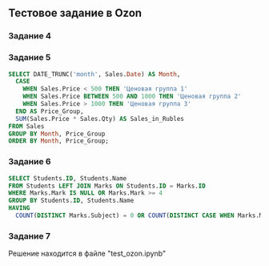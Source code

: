 ## Тестовое задание в Ozon
### Задание 4
### Задание 5
```sql
SELECT DATE_TRUNC('month', Sales.Date) AS Month,
  CASE
    WHEN Sales.Price < 500 THEN 'Ценовая группа 1'
    WHEN Sales.Price BETWEEN 500 AND 1000 THEN 'Ценовая группа 2'
    WHEN Sales.Price > 1000 THEN 'Ценовая группа 3'
  END AS Price_Group,
  SUM(Sales.Price * Sales.Qty) AS Sales_in_Rubles
FROM Sales
GROUP BY Month, Price_Group
ORDER BY Month, Price_Group;
```
### Задание 6
```sql
SELECT Students.ID, Students.Name
FROM Students LEFT JOIN Marks ON Students.ID = Marks.ID
WHERE Marks.Mark IS NULL OR Marks.Mark >= 4
GROUP BY Students.ID, Students.Name
HAVING 
  COUNT(DISTINCT Marks.Subject) = 0 OR COUNT(DISTINCT CASE WHEN Marks.Mark < 4 THEN Marks.Subject END) = 0;
```
### Задание 7
Решение находится в файле "test_ozon.ipynb"
